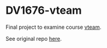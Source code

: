 # DV1676-vteam

Final project to examine course [vteam](https://dbwebb.se/kurser/vteam-v1).

See original repo [here](https://github.com/nasp22/vteam).